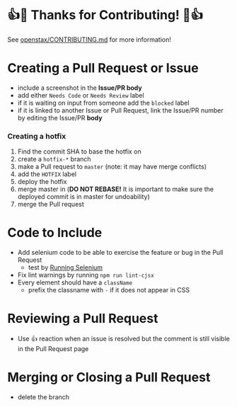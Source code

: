 # :+1::tada: Thanks for Contributing! :tada::+1:

See [openstax/CONTRIBUTING.md](https://github.com/openstax/napkin-notes/CONTRIBUTING.md) for more information!


# Creating a Pull Request or Issue

- include a screenshot in the **Issue/PR body**
- add either `Needs Code` or `Needs Review` label
- if it is waiting on input from someone add the `blocked` label
- if it is linked to another Issue or Pull Request, link the Issue/PR number by editing the Issue/PR **body**

### Creating a hotfix

1. Find the commit SHA to base the hotfix on
2. create a `hotfix-*` branch
3. make a Pull request to `master` (note: it may have merge conflicts)
4. add the `HOTFIX` label
5. deploy the hotfix
6. merge master in (**DO NOT REBASE!** It is important to make sure the deployed commit is in master for undoability)
7. merge the Pull request


# Code to Include

- Add selenium code to be able to exercise the feature or bug in the Pull Request
  - test by [Running Selenium](./test-integration/)
- Fix lint warnings by running `npm run lint-cjsx`
- Every element should have a `className`
  - prefix the classname with `-` if it does not appear in CSS


# Reviewing a Pull Request

- Use :+1: reaction when an issue is resolved but the comment is still visible in the Pull Request page


# Merging or Closing a Pull Request

- delete the branch
